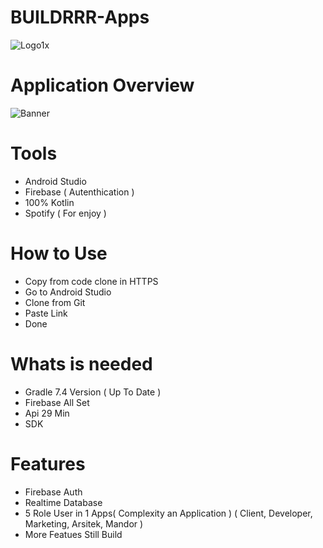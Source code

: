 # BUILDRRR-Apps

![Logo1x](https://user-images.githubusercontent.com/92244055/210805028-b2e37643-79d3-46ef-8d48-efafe42ccc0b.png)

# Application Overview
![Banner](https://user-images.githubusercontent.com/92244055/210813086-0893c3bc-1ca8-4767-84d6-7164df43460e.png)

# Tools
- Android Studio
- Firebase ( Autenthication )
- 100% Kotlin
- Spotify ( For enjoy )

# How to Use 
- Copy from code clone in HTTPS
- Go to Android Studio 
- Clone from Git
- Paste Link 
- Done

# Whats is needed
- Gradle 7.4 Version ( Up To Date )
- Firebase All Set
- Api 29 Min
- SDK

# Features
- Firebase Auth
- Realtime Database
- 5 Role User in 1 Apps( Complexity an Application )
( Client, Developer, Marketing, Arsitek, Mandor )
- More Featues Still Build 

